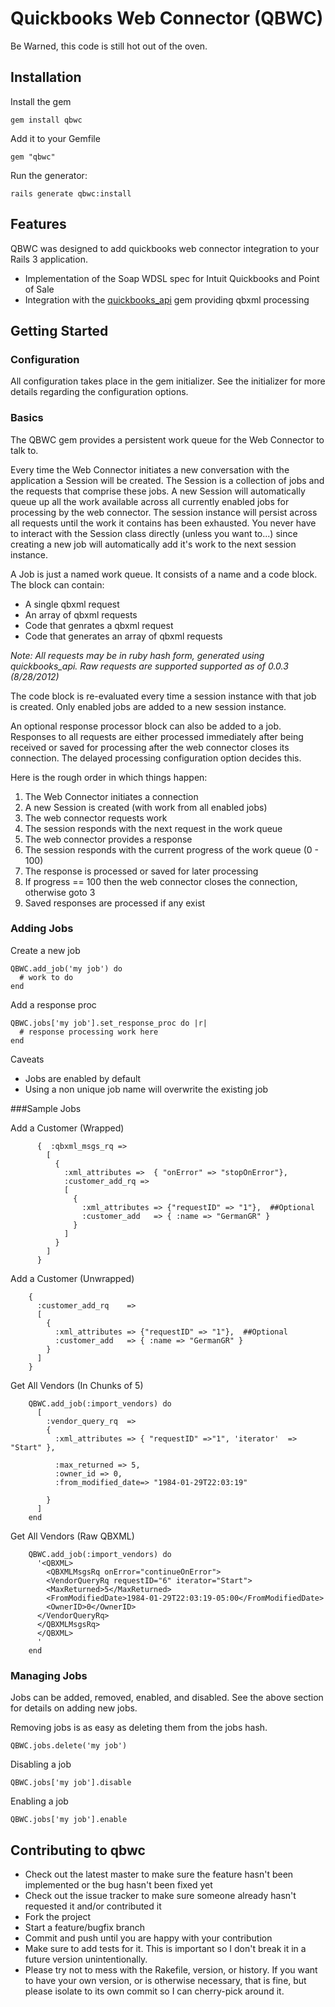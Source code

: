 # Quickbooks Web Connector (QBWC)

Be Warned, this code is still hot out of the oven. 

## Installation

Install the gem

  `gem install qbwc`

Add it to your Gemfile

  `gem "qbwc"`

Run the generator:

  `rails generate qbwc:install`

## Features

QBWC was designed to add quickbooks web connector integration to your Rails 3 application. 

* Implementation of the Soap WDSL spec for Intuit Quickbooks and Point of Sale
* Integration with the [quickbooks_api](https://github.com/skryl/quickbooks_api) gem providing qbxml processing

## Getting Started

### Configuration

All configuration takes place in the gem initializer. See the initializer for more details regarding the configuration options.

### Basics

The QBWC gem provides a persistent work queue for the Web Connector to talk to.

Every time the Web Connector initiates a new conversation with the application a
Session will be created. The Session is a collection of jobs and the requests
that comprise these jobs. A new Session will automatically queue up all the work
available across all currently enabled jobs for processing by the web connector.
The session instance will persist across all requests until the work it contains
has been exhausted. You never have to interact with the Session class directly
(unless you want to...) since creating a new job will automatically add it's
work to the next session instance.

A Job is just a named work queue. It consists of a name and a code block. The
block can contain:

  * A single qbxml request
  * An array of qbxml requests
  * Code that genrates a qbxml request
  * Code that generates an array of qbxml requests

*Note: All requests may be in ruby hash form, generated using quickbooks_api. 
Raw requests are supported supported as of 0.0.3 (8/28/2012)*

The code block is re-evaluated every time a session instance with that job is
created. Only enabled jobs are added to a new session instance. 

An optional response processor block can also be added to a job. Responses to
all requests are either processed immediately after being received or saved for
processing after the web connector closes its connection. The delayed processing
configuration option decides this.

Here is the rough order in which things happen:

  1. The Web Connector initiates a connection
  2. A new Session is created (with work from all enabled jobs)
  3. The web connector requests work
  4. The session responds with the next request in the work queue
  5. The web connector provides a response
  6. The session responds with the current progress of the work queue (0 - 100)
  6. The response is processed or saved for later processing
  7. If progress == 100 then the web connector closes the connection, otherwise goto 3
  8. Saved responses are processed if any exist

### Adding Jobs

Create a new job

    QBWC.add_job('my job') do
      # work to do
    end

Add a response proc

    QBWC.jobs['my job'].set_response_proc do |r|
      # response processing work here
    end

Caveats
  * Jobs are enabled by default
  * Using a non unique job name will overwrite the existing job

###Sample Jobs

Add a Customer (Wrapped)

          {  :qbxml_msgs_rq => 
            [
              {
                :xml_attributes =>  { "onError" => "stopOnError"}, 
                :customer_add_rq => 
                [
                  {
                    :xml_attributes => {"requestID" => "1"},  ##Optional
                    :customer_add   => { :name => "GermanGR" }
                  } 
                ] 
              }
            ]
          }
          
Add a Customer (Unwrapped)

        {
          :customer_add_rq    => 
          [
            {
              :xml_attributes => {"requestID" => "1"},  ##Optional
              :customer_add   => { :name => "GermanGR" }
            } 
          ] 
        }

Get All Vendors (In Chunks of 5)

        QBWC.add_job(:import_vendors) do
          [
            :vendor_query_rq  =>
            {
              :xml_attributes => { "requestID" =>"1", 'iterator'  => "Start" },
      
              :max_returned => 5,
              :owner_id => 0,
              :from_modified_date=> "1984-01-29T22:03:19"

            }
          ]
        end
Get All Vendors (Raw QBXML)

        QBWC.add_job(:import_vendors) do
          '<QBXML>
            <QBXMLMsgsRq onError="continueOnError">
            <VendorQueryRq requestID="6" iterator="Start">
            <MaxReturned>5</MaxReturned>
            <FromModifiedDate>1984-01-29T22:03:19-05:00</FromModifiedDate>
            <OwnerID>0</OwnerID>
          </VendorQueryRq>
          </QBXMLMsgsRq>
          </QBXML>
          '
        end

### Managing Jobs

Jobs can be added, removed, enabled, and disabled. See the above section for
details on adding new jobs. 

Removing jobs is as easy as deleting them from the jobs hash.                   

    QBWC.jobs.delete('my job')

Disabling a job

    QBWC.jobs['my job'].disable

Enabling a job

    QBWC.jobs['my job'].enable


## Contributing to qbwc
 
* Check out the latest master to make sure the feature hasn't been implemented or the bug hasn't been fixed yet
* Check out the issue tracker to make sure someone already hasn't requested it and/or contributed it
* Fork the project
* Start a feature/bugfix branch
* Commit and push until you are happy with your contribution
* Make sure to add tests for it. This is important so I don't break it in a future version unintentionally.
* Please try not to mess with the Rakefile, version, or history. If you want to have your own version, or is otherwise necessary, that is fine, but please isolate to its own commit so I can cherry-pick around it.
